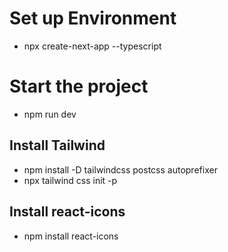 # Set up Environment

- npx create-next-app --typescript

# Start the project

- npm run dev

## Install Tailwind

- npm install -D tailwindcss postcss autoprefixer
- npx tailwind css init -p

## Install react-icons

- npm install react-icons
